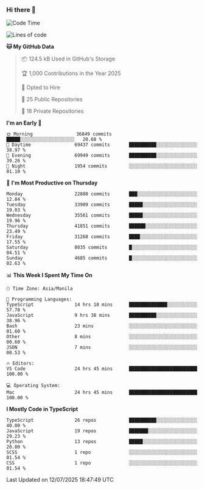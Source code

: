 ### Hi there 👋

<!--START_SECTION:waka-->
![Code Time](http://img.shields.io/badge/Code%20Time-1%2C937%20hrs%2054%20mins-blue)

![Lines of code](https://img.shields.io/badge/From%20Hello%20World%20I%27ve%20Written-67.8%20million%20lines%20of%20code-blue)

**🐱 My GitHub Data** 

> 📦 124.5 kB Used in GitHub's Storage 
 > 
> 🏆 1,000 Contributions in the Year 2025
 > 
> 💼 Opted to Hire
 > 
> 📜 25 Public Repositories 
 > 
> 🔑 18 Private Repositories 
 > 
**I'm an Early 🐤** 

```text
🌞 Morning                36849 commits       █████░░░░░░░░░░░░░░░░░░░░   20.68 % 
🌆 Daytime                69437 commits       ██████████░░░░░░░░░░░░░░░   38.97 % 
🌃 Evening                69949 commits       ██████████░░░░░░░░░░░░░░░   39.26 % 
🌙 Night                  1954 commits        ░░░░░░░░░░░░░░░░░░░░░░░░░   01.10 % 
```
📅 **I'm Most Productive on Thursday** 

```text
Monday                   22880 commits       ███░░░░░░░░░░░░░░░░░░░░░░   12.84 % 
Tuesday                  33909 commits       █████░░░░░░░░░░░░░░░░░░░░   19.03 % 
Wednesday                35561 commits       █████░░░░░░░░░░░░░░░░░░░░   19.96 % 
Thursday                 41851 commits       ██████░░░░░░░░░░░░░░░░░░░   23.49 % 
Friday                   31268 commits       ████░░░░░░░░░░░░░░░░░░░░░   17.55 % 
Saturday                 8035 commits        █░░░░░░░░░░░░░░░░░░░░░░░░   04.51 % 
Sunday                   4685 commits        █░░░░░░░░░░░░░░░░░░░░░░░░   02.63 % 
```


📊 **This Week I Spent My Time On** 

```text
🕑︎ Time Zone: Asia/Manila

💬 Programming Languages: 
TypeScript               14 hrs 18 mins      ██████████████░░░░░░░░░░░   57.78 % 
JavaScript               9 hrs 38 mins       ██████████░░░░░░░░░░░░░░░   38.96 % 
Bash                     23 mins             ░░░░░░░░░░░░░░░░░░░░░░░░░   01.60 % 
Other                    8 mins              ░░░░░░░░░░░░░░░░░░░░░░░░░   00.60 % 
JSON                     7 mins              ░░░░░░░░░░░░░░░░░░░░░░░░░   00.53 % 

🔥 Editors: 
VS Code                  24 hrs 45 mins      █████████████████████████   100.00 % 

💻 Operating System: 
Mac                      24 hrs 45 mins      █████████████████████████   100.00 % 
```

**I Mostly Code in TypeScript** 

```text
TypeScript               26 repos            ██████████░░░░░░░░░░░░░░░   40.00 % 
JavaScript               19 repos            ███████░░░░░░░░░░░░░░░░░░   29.23 % 
Python                   13 repos            █████░░░░░░░░░░░░░░░░░░░░   20.00 % 
SCSS                     1 repo              ░░░░░░░░░░░░░░░░░░░░░░░░░   01.54 % 
CSS                      1 repo              ░░░░░░░░░░░░░░░░░░░░░░░░░   01.54 % 
```




 Last Updated on 12/07/2025 18:47:49 UTC
<!--END_SECTION:waka-->
